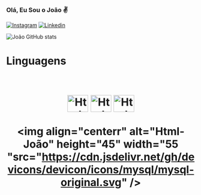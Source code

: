 ### Olá, Eu Sou o João ✌️
[![Instagram](https://img.shields.io/badge/Instagram-E4405F?style=for-the-badge&logo=instagram&logoColor=white)](https://www.instagram.com/joaovitordarosamachado/)
[![Linkedin](https://img.shields.io/badge/LinkedIn-0077B5?style=for-the-badge&logo=linkedin&logoColor=white)](https://www.linkedin.com/in/joão-vitor-da-rosa-machado-5bb727219/)

![João GitHub stats](https://github-readme-stats.vercel.app/api?username=Rosajoaohttps&show_icons=true&theme=merko)

<h1 align="centerr" alt="Html-João" height="45" width="55">Linguagens<h1/> 

<div align="center" style="display: inline_block"><br>
    
<img align="centerr" alt="Html-João" height="45" width="55" src="https://cdn.jsdelivr.net/gh/devicons/devicon/icons/html5/html5-original.svg" />
<img align="centerr" alt="Html-João" height="45" width="55" src="https://cdn.jsdelivr.net/gh/devicons/devicon/icons/javascript/javascript-original.svg" />
<img align="centerr" alt="Html-João" height="45" width="55" src="https://cdn.jsdelivr.net/gh/devicons/devicon/icons/css3/css3-original.svg" />

<img align="centerr" alt="Html-João" height="45" width="55 "src="https://cdn.jsdelivr.net/gh/devicons/devicon/icons/mysql/mysql-original.svg" />
                                       
    
<div>
